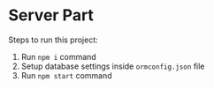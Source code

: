 # Server Part

Steps to run this project:

1. Run `npm i` command
2. Setup database settings inside `ormconfig.json` file
3. Run `npm start` command
